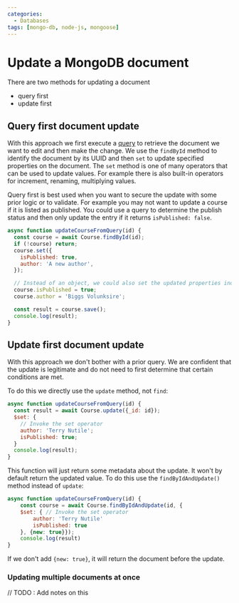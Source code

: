```yaml
---
categories:
  - Databases
tags: [mongo-db, node-js, mongoose]
---
```


# Update a MongoDB document

There are two methods for updating a document

- query first
- update first

## Query first document update

With this approach we first execute a [query](/Databases/MongoDB/Querying_a_collection.md) to retrieve the document we want to edit and then make the change. We use the `findById` method to identify the document by its UUID and then `set` to update specified properties on the document. The `set` method is one of many operators that can be used to update values. For example there is also built-in operators for increment, renaming, multiplying values.

Query first is best used when you want to secure the update with some prior logic or to validate. For example you may not want to update a course if it is listed as published. You could use a query to determine the publish status and then only update the entry if it returns `isPublished: false`.

```js
async function updateCourseFromQuery(id) {
  const course = await Course.findById(id);
  if (!course) return;
  course.set({
    isPublished: true,
    author: 'A new author',
  });

  // Instead of an object, we could also set the updated properties individually
  course.isPublished = true;
  course.author = 'Biggs Volunksire';

  const result = course.save();
  console.log(result);
}
```

## Update first document update

With this approach we don't bother with a prior query. We are confident that the update is legitimate and do not need to first determine that certain conditions are met.

To do this we directly use the `update` method, not `find`:

```js
async function updateCourseFromQuery(id) {
  const result = await Course.update({_id: id});
  $set: {
    // Invoke the set operator
    author: 'Terry Nutile';
    isPublished: true;
  }
  console.log(result);
}
```

This function will just return some metadata about the update. It won't by default return the updated value. To do this use the `findByIdAndUpdate()` method instead of `update`:

```js
async function updateCourseFromQuery(id) {
    const course = await Course.findByIdAndUpdate(id, {
    $set: { // Invoke the set operator
        author: 'Terry Nutile'
        isPublished: true
    }, {new: true}});
    console.log(result)
}
```

If we don't add `{new: true}`, it will return the document before the update.

### Updating multiple documents at once

// TODO : Add notes on this
